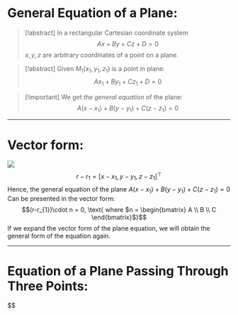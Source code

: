 # General Equation of a Plane:

>[!abstract] In a rectangular Cartesian coordinate system
>$$Ax+By + Cz + D = 0$$
>$x,y,z$ are arbitrary coordinates of a point on a plane.

> [!abstract] Given $M_{1}(x_{1},y_{1},z_{1})$ is a point in plane:
> $$Ax_{1}+By_{1}+Cz_{1} + D = 0$$

>[!important] We get *the general equation* of the plane:
>$$A(x-x_{1}) + B(y-y_{1}) + C(z-z_{1}) = 0$$

---
# Vector form:
![](Pasted%20image%2020241017140250.png)
$$r-r_{1}= [x-x_{1}, y-y_{1}, z-z_{1}]^{\top}$$
Hence, the general equation of the plane $A(x-x_{1}) + B(y-y_{1}) + C(z-z_{1}) = 0$ 
Can be presented in the vector form:
$$(r-r_{1})\cdot n = 0, \text{ where $n = \begin{bmatrix} A \\ B \\ C
\end{bmatrix}$}$$
If we expand the vector form of the plane equation, we will obtain the general form of the equation again.

---
# Equation of a Plane Passing Through Three Points:

$\$